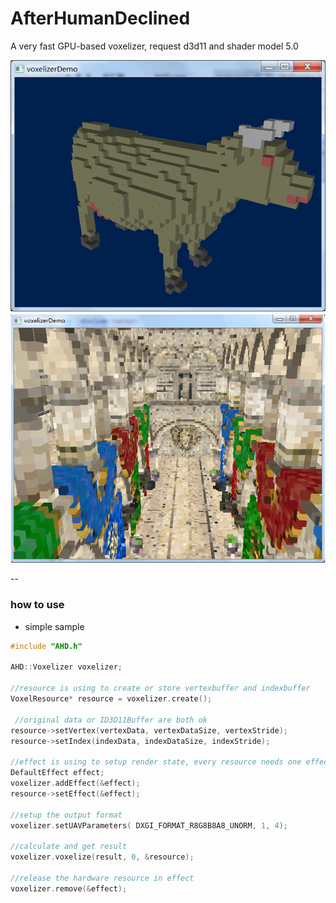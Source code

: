 # AfterHumanDeclined 
A very fast GPU-based voxelizer, request d3d11 and shader model 5.0

 ![naive rasterization](doc/cow.png)  
 ![naive rasterization](doc/sponza.png)  

--

### how to use
  
  - simple sample
 ```C++
 #include "AHD.h"

 AHD::Voxelizer voxelizer;
 
 //resource is using to create or store vertexbuffer and indexbuffer
 VoxelResource* resource = voxelizer.create();

  //original data or ID3D11Buffer are both ok
 resource->setVertex(vertexData, vertexDataSize, vertexStride);
 resource->setIndex(indexData, indexDataSize, indexStride);

 //effect is using to setup render state, every resource needs one effect
 DefaultEffect effect;
 voxelizer.addEffect(&effect);
 resource->setEffect(&effect);

 //setup the output format
 voxelizer.setUAVParameters( DXGI_FORMAT_R8G8B8A8_UNORM, 1, 4);

 //calculate and get result
 voxelizer.voxelize(result, 0, &resource);

 //release the hardware resource in effect
 voxelizer.remove(&effect);


 ```